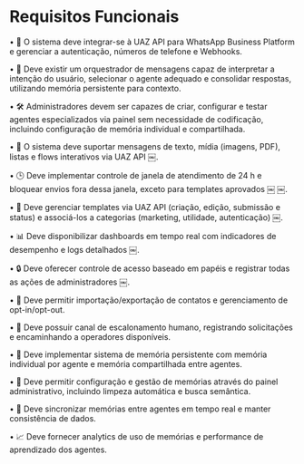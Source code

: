 # Requisitos Funcionais

•	📱 O sistema deve integrar-se à UAZ API para WhatsApp Business Platform e gerenciar a autenticação, números de telefone e Webhooks.

•	🤖 Deve existir um orquestrador de mensagens capaz de interpretar a intenção do usuário, selecionar o agente adequado e consolidar respostas, utilizando memória persistente para contexto.

•	🛠 Administradores devem ser capazes de criar, configurar e testar agentes especializados via painel sem necessidade de codificação, incluindo configuração de memória individual e compartilhada.

•	📩 O sistema deve suportar mensagens de texto, mídia (imagens, PDF), listas e flows interativos via UAZ API ￼.

•	🕒 Deve implementar controle de janela de atendimento de 24 h e bloquear envios fora dessa janela, exceto para templates aprovados ￼ ￼.

•	🧾 Deve gerenciar templates via UAZ API (criação, edição, submissão e status) e associá-los a categorias (marketing, utilidade, autenticação) ￼.

•	📊 Deve disponibilizar dashboards em tempo real com indicadores de desempenho e logs detalhados ￼.

•	🔒 Deve oferecer controle de acesso baseado em papéis e registrar todas as ações de administradores ￼.

•	📁 Deve permitir importação/exportação de contatos e gerenciamento de opt-in/opt-out.

•	💬 Deve possuir canal de escalonamento humano, registrando solicitações e encaminhando a operadores disponíveis.

•	🧠 Deve implementar sistema de memória persistente com memória individual por agente e memória compartilhada entre agentes.

•	💾 Deve permitir configuração e gestão de memórias através do painel administrativo, incluindo limpeza automática e busca semântica.

•	🔄 Deve sincronizar memórias entre agentes em tempo real e manter consistência de dados.

•	📈 Deve fornecer analytics de uso de memórias e performance de aprendizado dos agentes.

